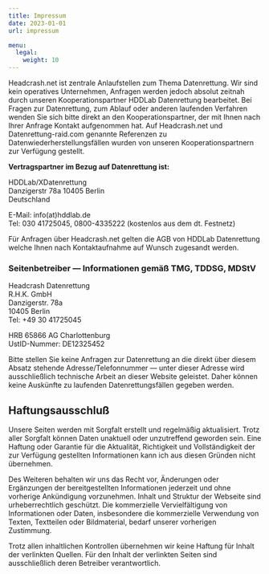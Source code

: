 ```yaml
---
title: Impressum
date: 2023-01-01
url: impressum

menu:
  legal:
    weight: 10
---
```


Headcrash.net ist zentrale Anlaufstellen zum Thema Datenrettung. Wir sind kein operatives Unternehmen, Anfragen werden jedoch absolut zeitnah durch unseren Kooperationspartner HDDLab Datenrettung bearbeitet. Bei Fragen zur Datenrettung, zum Ablauf oder anderen laufenden Verfahren wenden Sie sich bitte direkt an den Kooperationspartner, der mit Ihnen nach Ihrer Anfrage Kontakt aufgenommen hat. Auf Headcrash.net und Datenrettung-raid.com genannte Referenzen zu Datenwiederherstellungsfällen wurden von unseren Kooperationspartnern zur Verfügung gestellt.

**Vertragspartner im Bezug auf Datenrettung ist:**

HDDLab/XDatenrettung  
Danzigerstr 78a 10405 Berlin  
Deutschland

E-Mail: info(at)hddlab.de  
Tel: 030 41725045, 0800-4335222 (kostenlos aus dem dt. Festnetz)

Für Anfragen über Headcrash.net gelten die AGB von HDDLab Datenrettung welche Ihnen nach Kontaktaufnahme auf Wunsch zugesandt werden.

### Seitenbetreiber — Informationen gemäß TMG, TDDSG, MDStV

Headcrash Datenrettung  
R.H.K. GmbH  
Danzigerstr. 78a  
10405 Berlin  
Tel: +49 30 41725045

HRB 65866 AG Charlottenburg  
UstID-Nummer: DE12325452

Bitte stellen Sie keine Anfragen zur Datenrettung an die direkt über diesem Absatz stehende Adresse/Telefonnummer — unter dieser Adresse wird ausschließlich technische Arbeit an dieser Website geleistet. Daher können keine Auskünfte zu laufenden Datenrettungsfällen gegeben werden.

## Haftungsausschluß

Unsere Seiten werden mit Sorgfalt erstellt und regelmäßig aktualisiert. Trotz aller Sorgfalt können Daten unaktuell oder unzutreffend geworden sein. Eine Haftung oder Garantie für die Aktualität, Richtigkeit und Vollständigkeit der zur Verfügung gestellten Informationen kann ich aus diesen Gründen nicht übernehmen.

Des Weiteren behalten wir uns das Recht vor, Änderungen oder Ergänzungen der bereitgestellten Informationen jederzeit und ohne vorherige Ankündigung vorzunehmen. Inhalt und Struktur der Webseite sind urheberrechtlich geschützt. Die kommerzielle Vervielfältigung von Informationen oder Daten, insbesondere die kommerzielle Verwendung von Texten, Textteilen oder Bildmaterial, bedarf unserer vorherigen Zustimmung.

Trotz allen inhaltlichen Kontrollen übernehmen wir keine Haftung für Inhalt der verlinkten Quellen. Für den Inhalt der verlinkten Seiten sind ausschließlich deren Betreiber verantwortlich.
